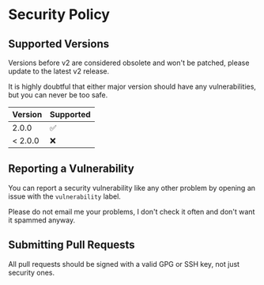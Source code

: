 # Security Policy

## Supported Versions

Versions before v2 are considered obsolete and won't be patched, please update to the latest v2 release.

It is highly doubtful that either major version should have any vulnerabilities, but you can never be too safe.

| Version | Supported          |
| ------- | ------------------ |
| 2.0.0   | :white_check_mark: |
| < 2.0.0 | :x:                |

## Reporting a Vulnerability

You can report a security vulnerability like any other problem by opening an issue with the `vulnerability` label.

Please do not email me your problems, I don't check it often and don't want it spammed anyway.

## Submitting Pull Requests

All pull requests should be signed with a valid GPG or SSH key, not just security ones.
